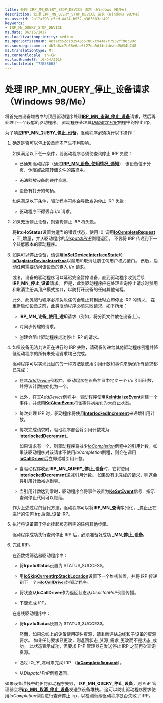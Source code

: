 ```yaml
---
title: 处理 IRP_MN_QUERY_STOP_DEVICE 请求 (Windows 98/Me)
description: 处理 IRP_MN_QUERY_STOP_DEVICE 请求 (Windows 98/Me)
ms.assetid: 2a12af98-c5ed-4a24-b957-b363683cc491
keywords:
- IRP_MN_QUERY_STOP_DEVICE
ms.date: 06/16/2017
ms.localizationpriority: medium
ms.openlocfilehash: 4efac952c1d2941c57b07c94da7f7952ffd8399c
ms.sourcegitcommit: 4b7a6ac7c68e6ad6f27da5d1dc4deabd5d34b748
ms.translationtype: MT
ms.contentlocale: zh-CN
ms.lasthandoff: 10/24/2019
ms.locfileid: "72838663"
---
```

# <a name="handling-an-irp_mn_query_stop_device-request-windows-98me"></a>处理 IRP\_MN\_QUERY\_停止\_设备请求（Windows 98/Me）





将首先由设备堆栈中的顶层驱动程序处理[**IRP\_MN\_查询\_停止\_设备**](https://docs.microsoft.com/windows-hardware/drivers/kernel/irp-mn-query-stop-device)请求，然后再处理下一个较低的驱动程序。 驱动程序处理其[*DispatchPnP*](https://docs.microsoft.com/windows-hardware/drivers/ddi/wdm/nc-wdm-driver_dispatch)例程中的停止 irp。

为了响应**IRP\_MN\_QUERY\_停止\_设备**，驱动程序必须执行以下操作：

1.  确定是否可以停止设备而不产生不利影响。

    如果满足以下任一条件，则驱动程序必须使查询停止 IRP 失败：

    -   已通知驱动程序（通过[**IRP\_MN\_设备\_使用情况\_通知**](https://docs.microsoft.com/windows-hardware/drivers/kernel/irp-mn-device-usage-notification)），该设备位于分页、休眠或故障转储文件的路径中。

    -   无法释放设备的硬件资源。

    -   设备有打开的句柄。

    如果满足以下条件，驱动程序可能会导致查询停止 IRP 失败：

    -   驱动程序不得丢弃 i/o 请求。

2.  如果无法停止设备，则查询停止 IRP 将失败。

    将**Irp&gt;IoStatus**设置为适当的错误状态，使用 IO\_调用[**IoCompleteRequest**](https://docs.microsoft.com/windows-hardware/drivers/ddi/wdm/nf-wdm-iocompleterequest) ，不\_增量，并从驱动程序的[*DispatchPnP*](https://docs.microsoft.com/windows-hardware/drivers/ddi/wdm/nc-wdm-driver_dispatch)例程返回。 不要将 IRP 传递到下一个较低版本的驱动程序。

3.  如果可以停止设备，请调用[**IoSetDeviceInterfaceState**](https://docs.microsoft.com/windows-hardware/drivers/ddi/wdm/nf-wdm-iosetdeviceinterfacestate)和[**IoRegisterDeviceInterface**](https://docs.microsoft.com/windows-hardware/drivers/ddi/wdm/nf-wdm-ioregisterdeviceinterface)以禁用和取消注册任何用户模式接口。 然后，启动任何需要访问该设备的传入 i/o 请求。

    或者，设备的驱动程序可以延迟完全暂停设备，直到驱动程序收到后续**IRP\_MN\_停止\_设备**请求。 但是，此类驱动程序应在处理查询停止请求时禁用和取消注册其用户模式接口，以防打开设备的任何其他句柄。

    此外，此类驱动程序必须失败任何会阻止其到达时立即停止 IRP 的请求。 在重新启动设备之前，此类驱动程序必须失败请求，如下所示：

    -   **IRP\_MN\_设备\_使用\_通知**请求（例如，将分页文件放在设备上）。

    -   对同步传输的请求。

    -   创建会阻止驱动程序成功停止 IRP 的请求。

4.  如果设备无法允许正在进行的 IRP 失败，请确保传递给其他驱动程序例程并降低驱动程序的所有未处理请求均已完成。

    驱动程序可以实现此目的的一种方法是使用引用计数和事件来确保所有请求都已完成：

    -   在其[*AddDevice*](https://docs.microsoft.com/windows-hardware/drivers/ddi/wdm/nc-wdm-driver_add_device)例程中，驱动程序在设备扩展中定义一个 i/o 引用计数，并将该计数初始化为一个。

    -   此外，在其*AddDevice*例程中，驱动程序使用[**KeInitializeEvent**](https://docs.microsoft.com/windows-hardware/drivers/ddi/wdm/nf-wdm-keinitializeevent)创建一个事件，并使用[**KeClearEvent**](https://docs.microsoft.com/windows-hardware/drivers/ddi/wdm/nf-wdm-keclearevent)将该事件初始化为未终止状态。

    -   每次处理 IRP 时，驱动程序将使用[**InterlockedIncrement**](https://docs.microsoft.com/windows-hardware/drivers/ddi/wdm/nf-wdm-interlockedincrement)来递增引用计数。

    -   每次完成请求时，驱动程序都会将引用计数减为[**InterlockedDecrement**](https://docs.microsoft.com/windows-hardware/drivers/ddi/wdm/nf-wdm-interlockeddecrement)。

        如果请求有一个，则驱动程序将减少[*IoCompletion*](https://docs.microsoft.com/windows-hardware/drivers/ddi/wdm/nc-wdm-io_completion_routine)例程中的引用计数，如果该驱动程序对该请求不使用*IoCompletion*例程，则会在调用[**IoCallDriver**](https://docs.microsoft.com/windows-hardware/drivers/ddi/wdm/nf-wdm-iocalldriver)后立即递减引用计数。

    -   当驱动程序收到**IRP\_MN\_QUERY\_停止\_设备**时，它将使用**InterlockedDecrement**递减引用计数。 如果没有未完成的请求，则这会将引用计数减少到零。

    -   当引用计数达到零时，驱动程序会将事件设置为[**KeSetEvent**](https://docs.microsoft.com/windows-hardware/drivers/ddi/wdm/nf-wdm-kesetevent)信号，指示查询停止代码可以继续。

    作为上述过程的替代方法，驱动程序可以将**IRP\_MN\_查询**序列化，\_停止正在进行的任何 irp 后面\_设备 IRP。

5.  执行将设备置于停止挂起状态所需的任何其他步骤。

    驱动程序成功执行查询停止 IRP 后，必须准备好成功 **\_MN\_停止\_设备**。

6.  完成 IRP。

    在函数或筛选器驱动程序中：

    -   将**Irp&gt;IoStatus**设置为 STATUS\_SUCCESS。

    -   用[**IoSkipCurrentIrpStackLocation**](https://docs.microsoft.com/windows-hardware/drivers/kernel/mm-bad-pointer)设置下一个堆栈位置，并将 IRP 传递到下一个带[**IoCallDriver**](https://docs.microsoft.com/windows-hardware/drivers/ddi/wdm/nf-wdm-iocalldriver)的驱动程序。

    -   将状态从**IoCallDriver**作为返回状态从*DispatchPnP*例程传播。

    -   不要完成 IRP。

    在总线驱动程序中：

    -   将**Irp&gt;IoStatus**设置为 STATUS\_SUCCESS。

        然而，如果总线上的设备使用硬件资源，请重新评估总线和子设备的资源要求。 如果任何要求已更改，则返回状态\_资源\_需求\_更改而不是状态\_成功。 此状态表示成功，但要求 PnP 管理器在发送停止 IRP 之前再次查询资源。

    -   通过 IO\_不\_递增来完成 IRP （[**IoCompleteRequest**](https://docs.microsoft.com/windows-hardware/drivers/ddi/wdm/nf-wdm-iocompleterequest)）。

    -   从*DispatchPnP*例程返回。

如果设备堆栈中的任何驱动程序失败， **IRP\_MN\_QUERY\_停止\_设备**，则 PnP 管理器会将[**irp\_MN\_取消\_停止\_设备**](https://docs.microsoft.com/windows-hardware/drivers/kernel/irp-mn-cancel-stop-device)发送到设备堆栈。 这可以防止驱动程序要求使用*IoCompletion*例程进行查询停止 irp，以检测低级驱动程序是否失败了 IRP。

 

 




